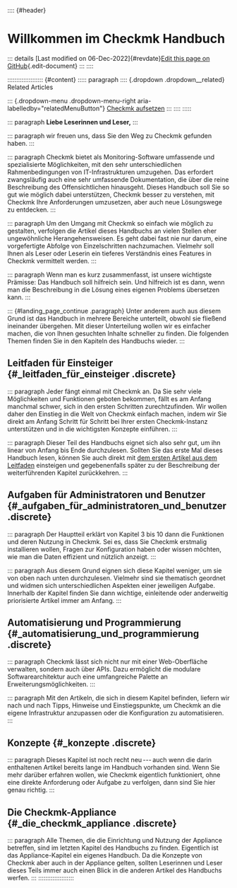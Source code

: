 :::: {#header}
# Willkommen im Checkmk Handbuch

::: details
[Last modified on 06-Dec-2022]{#revdate}[Edit this page on
GitHub](https://github.com/Checkmk/checkmk-docs/edit/2.3.0/src/common/de/welcome.asciidoc){.edit-document}
:::
::::

:::::::::::::::::::: {#content}
::::: paragraph
:::: {.dropdown .dropdown__related}
Related Articles

::: {.dropdown-menu .dropdown-menu-right aria-labelledby="relatedMenuButton"}
[Checkmk aufsetzen](intro_setup.html)
:::
::::
:::::

::: paragraph
**Liebe Leserinnen und Leser,**
:::

::: paragraph
wir freuen uns, dass Sie den Weg zu Checkmk gefunden haben.
:::

::: paragraph
Checkmk bietet als Monitoring-Software umfassende und spezialisierte
Möglichkeiten, mit den sehr unterschiedlichen Rahmenbedingungen von
IT-Infrastrukturen umzugehen. Das erfordert zwangsläufig auch eine sehr
umfassende Dokumentation, die über die reine Beschreibung des
Offensichtlichen hinausgeht. Dieses Handbuch soll Sie so gut wie möglich
dabei unterstützen, Checkmk besser zu verstehen, mit Checkmk Ihre
Anforderungen umzusetzen, aber auch neue Lösungswege zu entdecken.
:::

::: paragraph
Um den Umgang mit Checkmk so einfach wie möglich zu gestalten, verfolgen
die Artikel dieses Handbuchs an vielen Stellen eher ungewöhnliche
Herangehensweisen. Es geht dabei fast nie nur darum, eine vorgefertigte
Abfolge von Einzelschritten nachzumachen. Vielmehr soll Ihnen als Leser
oder Leserin ein tieferes Verständnis eines Features in Checkmk
vermittelt werden.
:::

::: paragraph
Wenn man es kurz zusammenfasst, ist unsere wichtigste Prämisse: Das
Handbuch soll hilfreich sein. Und hilfreich ist es dann, wenn man die
Beschreibung in die Lösung eines eigenen Problems übersetzen kann.
:::

::: {#landing_page_continue .paragraph}
Unter anderem auch aus diesem Grund ist das Handbuch in mehrere Bereiche
unterteilt, obwohl sie fließend ineinander übergehen. Mit dieser
Unterteilung wollen wir es einfacher machen, die von Ihnen gesuchten
Inhalte schneller zu finden. Die folgenden Themen finden Sie in den
Kapiteln des Handbuchs wieder.
:::

## Leitfaden für Einsteiger {#_leitfaden_für_einsteiger .discrete}

::: paragraph
Jeder fängt einmal mit Checkmk an. Da Sie sehr viele Möglichkeiten und
Funktionen geboten bekommen, fällt es am Anfang manchmal schwer, sich in
den ersten Schritten zurechtzufinden. Wir wollen daher den Einstieg in
die Welt von Checkmk einfach machen, indem wir Sie direkt am Anfang
Schritt für Schritt bei Ihrer ersten Checkmk-Instanz unterstützen und in
die wichtigsten Konzepte einführen.
:::

::: paragraph
Dieser Teil des Handbuchs eignet sich also sehr gut, um ihn linear von
Anfang bis Ende durchzulesen. Sollten Sie das erste Mal dieses Handbuch
lesen, können Sie auch direkt mit [dem ersten Artikel aus dem
Leitfaden](intro_setup.html) einsteigen und gegebenenfalls später zu der
Beschreibung der weiterführenden Kapitel zurückkehren.
:::

## Aufgaben für Administratoren und Benutzer {#_aufgaben_für_administratoren_und_benutzer .discrete}

::: paragraph
Der Hauptteil erklärt von Kapitel 3 bis 10 dann die Funktionen und deren
Nutzung in Checkmk. Sei es, dass Sie Checkmk erstmalig installieren
wollen, Fragen zur Konfiguration haben oder wissen möchten, wie man die
Daten effizient und nützlich anzeigt.
:::

::: paragraph
Aus diesem Grund eignen sich diese Kapitel weniger, um sie von oben nach
unten durchzulesen. Vielmehr sind sie thematisch geordnet und widmen
sich unterschiedlichen Aspekten einer jeweiligen Aufgabe. Innerhalb der
Kapitel finden Sie dann wichtige, einleitende oder anderweitig
priorisierte Artikel immer am Anfang.
:::

## Automatisierung und Programmierung {#_automatisierung_und_programmierung .discrete}

::: paragraph
Checkmk lässt sich nicht nur mit einer Web-Oberfläche verwalten, sondern
auch über APIs. Dazu ermöglicht die modulare Softwarearchitektur auch
eine umfangreiche Palette an Erweiterungsmöglichkeiten.
:::

::: paragraph
Mit den Artikeln, die sich in diesem Kapitel befinden, liefern wir nach
und nach Tipps, Hinweise und Einstiegspunkte, um Checkmk an die eigene
Infrastruktur anzupassen oder die Konfiguration zu automatisieren.
:::

## Konzepte {#_konzepte .discrete}

::: paragraph
Dieses Kapitel ist noch recht neu --- auch wenn die darin enthaltenen
Artikel bereits lange im Handbuch vorhanden sind. Wenn Sie mehr darüber
erfahren wollen, wie Checkmk eigentlich funktioniert, ohne eine direkte
Anforderung oder Aufgabe zu verfolgen, dann sind Sie hier genau richtig.
:::

## Die Checkmk-Appliance {#_die_checkmk_appliance .discrete}

::: paragraph
Alle Themen, die die Einrichtung und Nutzung der Appliance betreffen,
sind im letzten Kapitel des Handbuchs zu finden. Eigentlich ist das
Appliance-Kapitel ein eigenes Handbuch. Da die Konzepte von Checkmk aber
auch in der Appliance gelten, sollten Leserinnen und Leser dieses Teils
immer auch einen Blick in die anderen Artikel des Handbuchs werfen.
:::
::::::::::::::::::::
